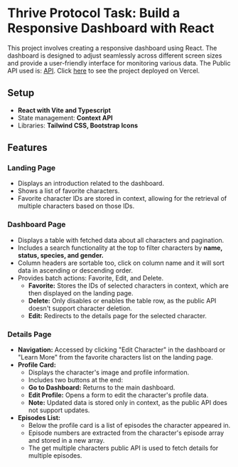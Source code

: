 # Thrive Protocol Task: Build a Responsive Dashboard with React

This project involves creating a responsive dashboard using React. The dashboard is designed to adjust seamlessly across different screen sizes and provide a user-friendly interface for monitoring various data. The Public API used is: [API](https://rickandmortyapi.com/). Click [here](https://thrive-protocol-dashboard-task.vercel.app/) to see the project deployed on Vercel.


## Setup
- <strong>React with Vite and Typescript</strong>
- State management: <strong>Context API</strong>
- Libraries: <strong>Tailwind CSS, Bootstrap Icons</strong>

## Features
### Landing Page
- Displays an introduction related to the dashboard.
- Shows a list of favorite characters.
- Favorite character IDs are stored in context, allowing for the retrieval of multiple characters based on those IDs.
### Dashboard Page
- Displays a table with fetched data about all characters and pagination.
- Includes a search functionality at the top to filter characters by <strong>name, status, species, and gender.</strong>
- Column headers are sortable too, click on column name and it will sort data in ascending or descending order.
- Provides batch actions: Favorite, Edit, and Delete.
   - <strong>Favorite:</strong> Stores the IDs of selected characters in context, which are then displayed on the landing page.
   - <strong>Delete:</strong> Only disables or enables the table row, as the public API doesn't support character deletion.
   - <strong>Edit:</strong> Redirects to the details page for the selected character.
### Details Page
- <strong>Navigation:</strong> Accessed by clicking "Edit Character" in the dashboard or "Learn More" from the favorite characters list on the landing page.
- <strong>Profile Card:</strong>
   - Displays the character's image and profile information.
   - Includes two buttons at the end:
   - <strong>Go to Dashboard:</strong> Returns to the main dashboard.
   - <strong>Edit Profile:</strong> Opens a form to edit the character's profile data.
   - <strong>Note:</strong> Updated data is stored only in context, as the public API does not support updates.
- <strong>Episodes List:</strong>
   - Below the profile card is a list of episodes the character appeared in.
   - Episode numbers are extracted from the character's episode array and stored in a new array.
   - The get multiple characters public API is used to fetch details for multiple episodes.
